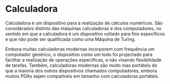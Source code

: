 # Calculadora

Calculadora é um dispositivo para a realização de cálculos numéricos. São considerados distinto das máquinas calculadoras e dos computadores, no sentido em que a calculadora é um dispositivo voltado para fins específicos e que não pode ser qualificada como uma Máquina de Turing.

Embora muitas calculadoras modernas incorporem com frequência um computador genérico, o dispositivo como um todo foi projectado para facilitar a realização de operações específicas, e não visando flexibilidade de tarefas. Também, calculadoras modernas são muito mas portáteis do que a maioria dos outros dispositivos chamados computadores, embora muitos PDAs sejam compatíveis em tamanho com calculadoras portáteis.

